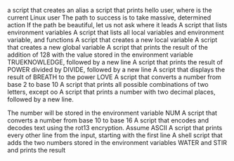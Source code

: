 a script that creates an alias
a script that prints hello user, where is the current Linux user
The path to success is to take massive, determined action
If the path be beautiful, let us not ask where it leads
A script that lists environment variables
A script that lists all local variables and environment variable, and functions
A script that creates a new local variable
A script that creates a new global variable
A script that prints the result of the addition of 128 with the value stored in the environment variable TRUEKNOWLEDGE, followed by a new line
A script that prints the result of POWER divided by DIVIDE, followed by a new line
A script that displays the result of BREATH to the power LOVE
A script that converts a number from base 2 to base 10
A script that prints all possible combinations of two letters, except oo
A script that prints a number with two decimal places, followed by a new line.



The number will be stored in the environment variable NUM
A script that converts a number from base 10 to base 16
A script that encodes and decodes text using the rot13 encryption. Assume ASCII
A script that prints every other line from the input, starting with the first line
A shell script that adds the two numbers stored in the environment variables WATER and STIR and prints the result
